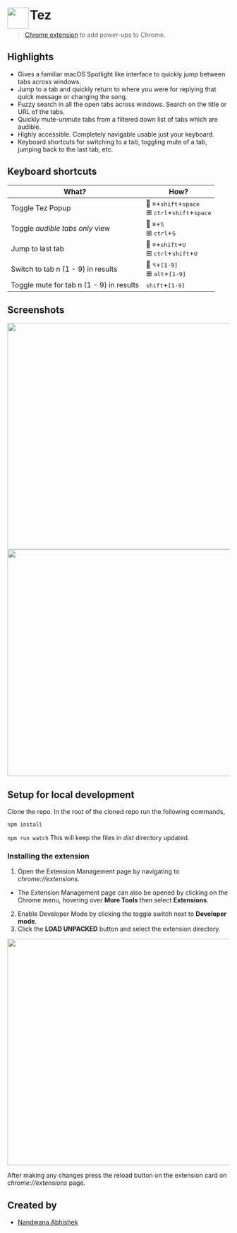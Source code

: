 # <img src="https://user-images.githubusercontent.com/36832784/79633193-9ba0ea80-8181-11ea-8f83-893907cc6664.png" height="48" align="left"> Tez

> [Chrome extension](https://www.link-to-be-updated.com) to add power-ups to Chrome.

## Highlights

- Gives a familiar macOS Spotlight like interface to quickly jump between tabs across windows.
- Jump to a tab and quickly return to where you were for replying that quick message or changing the song.
- Fuzzy search in all the open tabs across windows. Search on the title or URL of the tabs.
- Quickly mute-unmute tabs from a filtered down list of tabs which are audible.
- Highly accessible. Completely navigable usable just your keyboard.
- Keyboard shortcuts for switching to a tab, toggling mute of a tab, jumping back to the last tab, etc.

## Keyboard shortcuts

| What?                                    | How?                                                                                                      |
| ---------------------------------------- | --------------------------------------------------------------------------------------------------------- |
| Toggle Tez Popup                         |  <kbd>⌘</kbd>+<kbd>shift</kbd>+<kbd>space</kbd> <br/>⊞ <kbd>ctrl</kbd>+<kbd>shift</kbd>+<kbd>space</kbd> |
| Toggle _audible tabs only_ view          |  <kbd>⌘</kbd>+<kbd>S</kbd> <br/>⊞ <kbd>ctrl</kbd>+<kbd>S</kbd>                                           |
| Jump to last tab                         |  <kbd>⌘</kbd>+<kbd>shift</kbd>+<kbd>U</kbd> <br/>⊞ <kbd>ctrl</kbd>+<kbd>shift</kbd>+<kbd>U</kbd>         |
| Switch to tab n (1 - 9) in results       |  <kbd>⌥</kbd>+<kbd>[1-9]</kbd> <br/>⊞ <kbd>alt</kbd>+<kbd>[1-9]</kbd></kbd>                              |
| Toggle mute for tab n (1 - 9) in results | <kbd>shift</kbd>+<kbd>[1-9]</kbd>                                                                         |

## Screenshots

<img src="https://user-images.githubusercontent.com/36832784/80614638-5079b800-8a5c-11ea-90ea-e3e65111801b.png" width="512">
<img src="https://user-images.githubusercontent.com/36832784/80614655-553e6c00-8a5c-11ea-8fc4-647099486ba3.png" width="512">

## Setup for local development

Clone the repo.
In the root of the cloned repo run the following commands,

`npm install`

`npm run watch` This will keep the files in _dist_ directory updated.

### Installing the extension

1. Open the Extension Management page by navigating to _chrome://extensions_.

- The Extension Management page can also be opened by clicking on the Chrome menu, hovering over **More Tools** then select **Extensions**.

2. Enable Developer Mode by clicking the toggle switch next to **Developer mode**.
3. Click the **LOAD UNPACKED** button and select the extension directory.

<img src="https://user-images.githubusercontent.com/36832784/79633430-23d3bf80-8183-11ea-880b-1e171827f22e.png" width="512">

After making any changes press the reload button on the extension card on _chrome://extensions_ page.

## Created by

- [Nandwana Abhishek](https://mobile.twitter.com/nandwana92)
